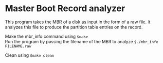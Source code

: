 <h1>Master Boot Record analyzer</h1>

This program takes the MBR of a disk as input in the form of a raw file. It analyzes this file to produce the partition table entries on the record.

Make the mbr_info command using `$make` <br>
Run the program by passing the filename of the MBR to analyze `$./mbr_info FILENAME.raw`

Clean using `$make clean`